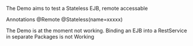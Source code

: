 The Demo aims to test a Stateless EJB, remote accessable 

Annotations
@Remote
@Stateless(name=xxxxx)


The Demo is at the moment not working. Binding an EJB into a RestService in separate Packages is not Working